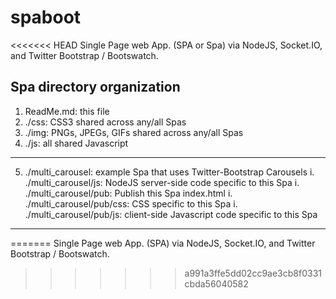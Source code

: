 spaboot
=======

<<<<<<< HEAD
Single Page web App. (SPA or Spa) via NodeJS, Socket.IO, and Twitter Bootstrap / Bootswatch.

## Spa directory organization

1. ReadMe.md: this file
2. ./css: CSS3 shared across any/all Spas 
3. ./img: PNGs, JPEGs, GIFs shared across any/all Spas 
4. ./js:  all shared Javascript
---
5. ./multi_carousel: example Spa that uses Twitter-Bootstrap Carousels
   i. ./multi_carousel/js: NodeJS server-side code specific to this Spa
   i. ./multi_carousel/pub: Publish this Spa index.html
   i. ./multi_carousel/pub/css: CSS specific to this Spa
   i. ./multi_carousel/pub/js: client-side Javascript code specific to this Spa
---
=======
Single Page web App. (SPA) via NodeJS, Socket.IO, and Twitter Bootstrap / Bootswatch.
>>>>>>> a991a3ffe5dd02cc9ae3cb8f0331cbda56040582
